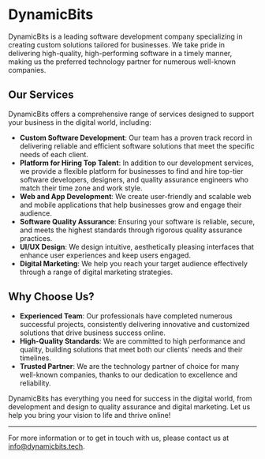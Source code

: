 
# DynamicBits
DynamicBits is a leading software development company specializing in creating custom solutions tailored for businesses. We take pride in delivering high-quality, high-performing software in a timely manner, making us the preferred technology partner for numerous well-known companies.


## Our Services
DynamicBits offers a comprehensive range of services designed to support your business in the digital world, including:
- **Custom Software Development**: Our team has a proven track record in delivering reliable and efficient software solutions that meet the specific needs of each client.
- **Platform for Hiring Top Talent**: In addition to our development services, we provide a flexible platform for businesses to find and hire top-tier software developers, designers, and quality assurance engineers who match their time zone and work style.
- **Web and App Development**: We create user-friendly and scalable web and mobile applications that help businesses grow and engage their audience.
- **Software Quality Assurance**: Ensuring your software is reliable, secure, and meets the highest standards through rigorous quality assurance practices.
- **UI/UX Design**: We design intuitive, aesthetically pleasing interfaces that enhance user experiences and keep users engaged.
- **Digital Marketing**: We help you reach your target audience effectively through a range of digital marketing strategies.

## Why Choose Us?
- **Experienced Team**: Our professionals have completed numerous successful projects, consistently delivering innovative and customized solutions that drive business success online.
- **High-Quality Standards**: We are committed to high performance and quality, building solutions that meet both our clients' needs and their timelines.
- **Trusted Partner**: We are the technology partner of choice for many well-known companies, thanks to our dedication to excellence and reliability.

DynamicBits has everything you need for success in the digital world, from development and design to quality assurance and digital marketing. Let us help you bring your vision to life and thrive online!

---

For more information or to get in touch with us, please contact us at [info@dynamicbits.tech](mailto:info@dynamicbits.tech).
